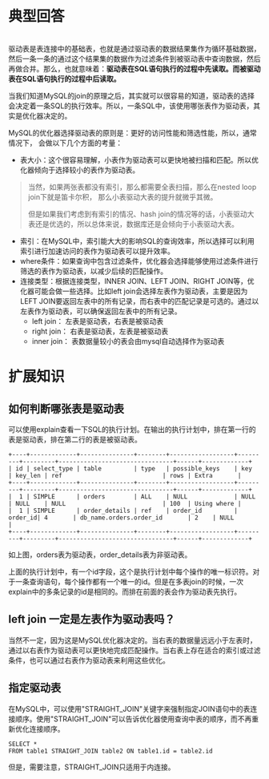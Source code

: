 # 典型回答
<br />驱动表是表连接中的基础表，也就是通过驱动表的数据结果集作为循环基础数据，然后一条一条的通过这个结果集的数据作为过滤条件到被驱动表中查询数据，然后再做合并。那么，也就意味着：**驱动表在SQL语句执行的过程中先读取。而被驱动表在SQL语句执行的过程中后读取。**

当我们知道MySQL的join的原理之后，其实就可以很容易的知道，驱动表的选择会决定着一条SQL的执行效率。所以，一条SQL中，该使用哪张表作为驱动表，其实是优化器决定的。

MySQL的优化器选择驱动表的原则是：更好的访问性能和筛选性能，所以，通常情况下， 会做以下几个方面的考量：

- 表大小：这个很容易理解，小表作为驱动表可以更快地被扫描和匹配。所以优化器倾向于选择较小的表作为驱动表。

> 当然，如果两张表都没有索引，那么都需要全表扫描，那么在nested loop join下就是笛卡尔积， 那么小表驱动大表的提升就微乎其微。
> 
> 但是如果我们考虑到有索引的情况、hash join的情况等的话，小表驱动大表还是优选的，所以总体来说，数据库还是会倾向于小表驱动大表。


- 索引：在MySQL中，索引能大大的影响SQL的查询效率，所以选择可以利用索引进行加速访问的表作为驱动表可以提升效率。
- where条件：如果查询中包含过滤条件，优化器会选择能够使用过滤条件进行筛选的表作为驱动表，以减少后续的匹配操作。
- 连接类型：根据连接类型，INNER JOIN、LEFT JOIN、RIGHT JOIN等，优化器可能会做一些选择。比如left join会选择左表作为驱动表，主要是因为LEFT JOIN要返回左表中的所有记录，而右表中的匹配记录是可选的。通过以左表作为驱动表，可以确保返回左表中的所有记录。
   - left join： 左表是驱动表，右表是被驱动表
   - right join： 右表是驱动表，左表是被驱动表
   - inner join： 表数据量较小的表会由mysql自动选择作为驱动表



# 扩展知识
## 如何判断哪张表是驱动表

可以使用explain查看一下SQL的执行计划。在输出的执行计划中，排在第一行的表是驱动表，排在第二行的表是被驱动表。

```
+----+-------------+---------------+--------+------------------+---------+---------+--------------------------------+------+-------------+
| id | select_type | table         | type   | possible_keys    | key     | key_len | ref                            | rows | Extra       |
+----+-------------+---------------+--------+------------------+---------+---------+--------------------------------+------+-------------+
|  1 | SIMPLE      | orders        | ALL    | NULL             | NULL    | NULL    | NULL                           | 100  | Using where |
|  1 | SIMPLE      | order_details | ref    | order_id         | order_id| 4       | db_name.orders.order_id       | 2    | NULL        |
+----+-------------+---------------+--------+------------------+---------+---------+--------------------------------+------+-------------+

```

如上图，orders表为驱动表，order_details表为非驱动表。

上面的执行计划中，有一个id字段，这个是执行计划中每个操作的唯一标识符。对于一条查询语句，每个操作都有一个唯一的id。但是在多表join的时候，一次explain中的多条记录的id是相同的。而排在前面的表会作为驱动表先执行。
## left join 一定是左表作为驱动表吗？

当然不一定，因为这是MySQL优化器决定的。当右表的数据量远远小于左表时，通过以右表作为驱动表可以更快地完成匹配操作。当右表上存在适合的索引或过滤条件，也可以通过右表作为驱动表来利用这些优化。

## 指定驱动表

在MySQL中，可以使用"STRAIGHT_JOIN"关键字来强制指定JOIN语句中的表连接顺序。使用"STRAIGHT_JOIN"可以告诉优化器使用查询中表的顺序，而不再重新优化连接顺序。

```
SELECT *
FROM table1 STRAIGHT_JOIN table2 ON table1.id = table2.id
```


但是，需要注意，STRAIGHT_JOIN只适用于内连接。


